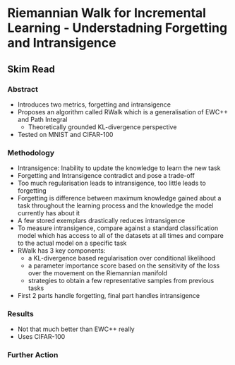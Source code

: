 # Riemannian Walk for Incremental Learning - Understadning Forgetting and Intransigence
## Skim Read
### Abstract
* Introduces two metrics, forgetting and intransigence
* Proposes an algorithm called RWalk which is a generalisation of EWC++ and Path Integral
	* Theoretically grounded KL-divergence perspective
* Tested on MNIST and CIFAR-100

### Methodology
* Intransigence: Inability to update the knowledge to learn the new task
* Forgetting and Intransigence contradict and pose a trade-off
* Too much regularisation leads to intransigence, too little leads to forgetting
* Forgetting is difference between maximum knowledge gained about a task throughout the learning process and the knowledge the model currently has about it
* A few stored exemplars drastically reduces intransigence
* To measure intransigence, compare against a standard classification model which has access to all of the datasets at all times and compare to the actual model on a specific task
* RWalk has 3 key components:
	* a KL-divergence based regularisation over conditional likelihood
	* a parameter importance score based on the sensitivity of the loss over the movement on the Riemannian manifold
	* strategies to obtain a few representative samples from previous tasks
* First 2 parts handle forgetting, final part handles intransigence

### Results
* Not that much better than EWC++ really
* Uses CIFAR-100

### Further Action
